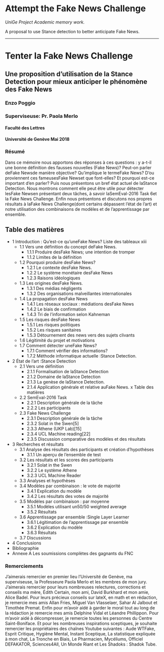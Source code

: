 # Attempt the Fake News Challenge
*UniGe Project Academic memory work.*

A proposal to use Stance detection to better anticipate Fake News.

---
# Tenter la Fake News Challenge

## Une proposition d’utilisation de la Stance Detection pour mieux anticiper le phénomène des Fake News

### Enzo Poggio

### Superviseuse: Pr. Paola Merlo

#### Faculté des Lettres

#### Université de Genève Mai 2018

### Résumé

Dans ce mémoire nous apportons des réponses à ces questions : y a-t-il une bonne définition des
fausses nouvelles (Fake News)? Peut-on parler deFake Newsde manière objective? Qu’implique le
termeFake News? D’ou proviennent ces fameusesFake Newset que font-elles? Et pourquoi est-ce
important d’en parler?
Puis nous présentons un bref état actuel de laStance Detection. Nous montrons comment elle peut
être utile pour détecter lesFake Newsen présentant deux tâches, à savoir laSemEval-2016 Task 6et la
Fake News Challenge.
Enfin nous présentons et discutons nos propres résultats à laFake News Challenge(dont certains
dépassent l’état de l’art) et notre utilisation des combinaisons de modèles et de l’apprentissage par
ensemble.

## Table des matières

- 1 Introduction : Qu’est-ce qu’uneFake News? Liste des tableaux xiii
   - 1.1 Vers une définition du concept deFake News.
      - 1.1.1 Produire desFake News; une intention de tromper
      - 1.1.2 Limites de la définition
   - 1.2 Pourquoi produire desFake News?
      - 1.2.1 Le contexte desFake News.
      - 1.2.2 Le système monétaire desFake News
      - 1.2.3 Raisons idéologiques
   - 1.3 Les origines desFake News.
      - 1.3.1 Des médias négligents
      - 1.3.2 Des organisations malveillantes internationales
   - 1.4 La propagation desFake News
      - 1.4.1 Les réseaux sociaux : médiations desFake News
      - 1.4.2 Le biais de confirmation
      - 1.4.3 Tri de l’information selon Kahneman
   - 1.5 Les risques desFake News
      - 1.5.1 Les risques politiques
      - 1.5.2 Les risques sanitaires
      - 1.5.3 Détournement des news vers des sujets clivants
   - 1.6 Légitimité du projet et motivations
   - 1.7 Comment détecter uneFake News?
      - 1.7.1 Comment vérifier des informations?
      - 1.7.2 Méthode informatique actuelle :Stance Detection.
- 2 État de l’art :Stance Detection
   - 2.1 Vers une définition
      - 2.1.1 Formalisation de laStance Detection
      - 2.1.2 Domaine de laStance Detection
      - 2.1.3 La genèse de laStance Detection.
      - 2.1.4 Application générale et relative auFake News. x Table des matières
   - 2.2 SemEval-2016 Task
      - 2.2.1 Description générale de la tâche
      - 2.2.2 Les participants
   - 2.3 Fake News Challenge
      - 2.3.1 Description générale de la tâche
      - 2.3.2 Solat in the Swen[5]
      - 2.3.3 Athene (UKP Lab)[15]
      - 2.3.4 UCL Machine reading[22]
      - 2.3.5 Discussion comparative des modèles et des résultats
- 3 Recherches et résultats
   - 3.1 Analyse des résultats des participants et création d’hypothèses
      - 3.1.1 Un aperçu de l’ensemble de test
   - 3.2 Les résultats et les scores des participants
      - 3.2.1 Solat in the Swen
      - 3.2.2 Le système Athene
      - 3.2.3 UCL Machine Reader
   - 3.3 Analyses et hypothèses
   - 3.4 Modèles par combinaison : le vote de majorité
      - 3.4.1 Explication du modèle
      - 3.4.2 Les résultats des votes de majorité
   - 3.5 Modèles par combinaison : par moyenne
      - 3.5.1 Modèles utilisant un50/50 weighted average
      - 3.5.2 Résultats
   - 3.6 Apprentissage par ensemble :Single Layer Learner
      - 3.6.1 Légitimation de l’apprentissage par ensemble
      - 3.6.2 Explication du modèle
      - 3.6.3 Résultats
   - 3.7 Discussions
- 4 Conclusions
- Bibliographie
- Annexe A Les soumissions complètes des gagnants du FNC


### Remerciements

J’aimerais remercier en premier lieu l’Université de Genève, ma superviseuse, la Professeure Paola
Merlo et les membres de mon jury.
J’aimerais remercier pour leurs nombreuses relectures, corrections et conseils ma mère, Édith
Certain, mon ami, David Burkhard et mon amie, Alice Badel.
Pour leurs précieux conseils sur lateX, en math et en rédaction, je remercie mes amis Allan Fries,
Miguel Van Vlasselaer, Sahar Al Jalbout et Timothée Premat.
Enfin pour m’avoir aidé à garder le moral tout au long de la rédaction je remercie mes amis
Delphine Vidal et Léandre Phillippon.
Pour m’avoir aidé à décompresser, je remercie toutes les personnes du Centre Saint-Boniface.
Et pour les nombreuses inspirations sceptiques, je souhaite remercier les propriétaires des chaînes
Youtube suivantes : Aude WTFake, Esprit Critique, Hygiène Mental, Instant Sceptique, La statistique
expliquée à mon chat, La Tronche en Biais, Le Pharmacien, Mycéliums, Officiel DEFAKATOR,
Sciences4All, Un Monde Riant et Les Shadoks : Shadok Tube.
